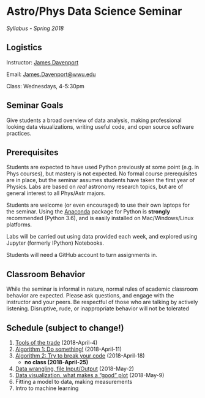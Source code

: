 # Astro/Phys Data Science Seminar

*Syllabus - Spring 2018*



## Logistics

Instructor: [James Davenport](http://jradavenport.github.io)

Email: James.Davenport@wwu.edu

Class: Wednesdays, 4-5:30pm


## Seminar Goals
Give students a broad overview of data analysis, making professional looking data visualizations, writing useful code, and open source software practices.


## Prerequisites
Students are expected to have used Python previously at some point (e.g. in Phys courses), but mastery is not expected. No formal course prerequisites are in place, but the seminar assumes students have taken the first year of Physics. Labs are based on *real* astronomy research topics, but are of general interest to all Phys/Astr majors.

Students are welcome (or even encouraged) to use their own laptops for the seminar. Using the [Anaconda](https://www.anaconda.com/download/) package for Python is **strongly** recommended (Python 3.6), and is easily installed on Mac/Windows/Linux platforms.

Labs will be carried out using data provided each week, and explored using Jupyter (formerly IPython) Notebooks.

Students will need a GitHub account to turn assignments in.


## Classroom Behavior
While the seminar is informal in nature, normal rules of academic classroom behavior are expected. Please ask questions, and engage with the instructor and your peers. Be respectful of those who are talking by actively listening. Disruptive, rude, or inappropriate behavior will not be tolerated


## Schedule (subject to change!)

1. [Tools of the trade](lab1/) (2018-April-4)
2. [Algorithm 1: Do something!](lab2/) (2018-April-11)
3. [Algorithm 2: Try to break your code](lab3/) (2018-April-18)
    - **no class (2018-April-25)**
4. [Data wrangling, file Input/Output](lab4/) (2018-May-2)
5. [Data visualization, what makes a “good” plot](lab5/) (2018-May-9)
6. Fitting a model to data, making measurements
7. Intro to machine learning
